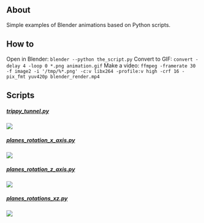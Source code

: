 ## About
Simple examples of Blender animations based on Python scripts.

## How to
Open in Blender: `blender --python the_script.py`
Convert to GIF: `convert -delay 4 -loop 0 *.png animation.gif`
Make a video: `ffmpeg -framerate 30 -f image2 -i '/tmp/%*.png' -c:v libx264 -profile:v high -crf 16 -pix_fmt yuv420p blender_render.mp4`

## Scripts
##### [trippy_tunnel.py](trippy_tunnel.py)
![](images/trippy.gif)

##### [planes_rotation_x_axis.py](planes_rotation_x_axis.py)
![](images/x_axis.gif)

##### [planes_rotation_z_axis.py](planes_rotation_z_axis.py)
![](images/z_axis.gif)

##### [planes_rotations_xz.py](planes_rotations_xz.py)
![](images/xz.gif)